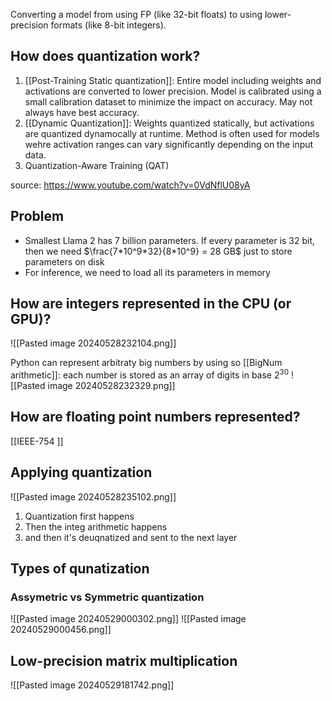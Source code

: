 Converting a model from using FP (like 32-bit floats) to using lower-precision formats (like 8-bit integers). 

## How does quantization work?
1. [[Post-Training Static quantization]]: Entire model including weights and activations are converted to lower precision. Model is calibrated using a small calibration dataset to minimize the impact on accuracy. May not always have best accuracy. 
2. [[Dynamic Quantization]]: Weights quantized statically, but activations are quantized dynamocally at runtime. Method is often used for models wehre activation ranges can vary significantly depending on the input data. 
3. Quantization-Aware Training (QAT)


source: https://www.youtube.com/watch?v=0VdNflU08yA 

## Problem 
- Smallest Llama 2 has 7 billion parameters. If every parameter is 32 bit, then we need $\frac{7*10^9*32}{8*10^9} = 28 GB$ just to store parameters on disk
- For inference, we need to load all its parameters in memory

## How are integers represented in the CPU (or GPU)?
![[Pasted image 20240528232104.png]]


Python can represent arbitraty big numbers by using so [[BigNum arithmetic]]: each number is stored as an array of digits in base $2^{30}$
![[Pasted image 20240528232329.png]]

## How are floating point numbers represented?
[[IEEE-754 ]]

## Applying quantization
![[Pasted image 20240528235102.png]]

1. Quantization first happens
2. Then the integ arithmetic happens 
3. and then it's deuqnatized and sent to the next layer

## Types of qunatization

### Assymetric vs Symmetric quantization

![[Pasted image 20240529000302.png]]
![[Pasted image 20240529000456.png]]


## Low-precision matrix multiplication 
![[Pasted image 20240529181742.png]]


